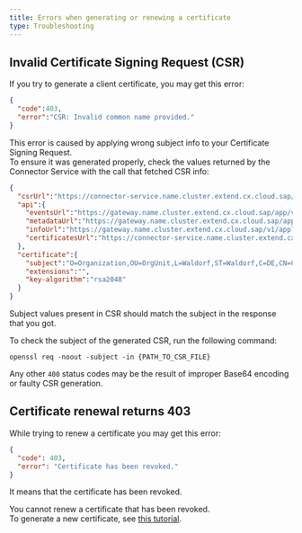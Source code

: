 ```yaml
---
title: Errors when generating or renewing a certificate
type: Troubleshooting
---
```


## Invalid Certificate Signing Request (CSR)

If you try to generate a client certificate, you may get this error:
```json
{
  "code":403,
  "error":"CSR: Invalid common name provided."
}
```

This error is caused by applying wrong subject info to your Certificate Signing Request.  
To ensure it was generated properly, check the values returned by the Connector Service with the call that fetched CSR info:
```json
{
  "csrUrl":"https://connector-service.name.cluster.extend.cx.cloud.sap/v1/applications/certificates?token=5o7ucwjz9vcpFlBsHJcwnnuL-rU8af1MsfQ6OlWTgauw7aB-xtSkXUn_ts0RtMMKhvlZVPridqmAPbf2mKC8YA==",
  "api":{
    "eventsUrl":"https://gateway.name.cluster.extend.cx.cloud.sap/app/v1/events",
    "metadataUrl":"https://gateway.name.cluster.extend.cx.cloud.sap/app/v1/metadata/services",
    "infoUrl":"https://gateway.name.cluster.extend.cx.cloud.sap/v1/applications/management/info",
    "certificatesUrl":"https://connector-service.name.cluster.extend.cx.cloud.sap/v1/applications/certificates"
  },
  "certificate":{
    "subject":"O=Organization,OU=OrgUnit,L=Waldorf,ST=Waldorf,C=DE,CN=CNAME",
    "extensions":"",
    "key-algorithm":"rsa2048"
  }
}
```

Subject values present in CSR should match the subject in the response that you got.

To check the subject of the generated CSR, run the following command:
```
openssl req -noout -subject -in {PATH_TO_CSR_FILE}
```

Any other `400` status codes may be the result of improper Base64 encoding or faulty CSR generation.


## Certificate renewal returns 403

While trying to renew a certificate you may get this error:
```json
{
  "code": 403,
  "error": "Certificate has been revoked."
}
```
It means that the certificate has been revoked. 

You cannot renew a certificate that has been revoked.  
To generate a new certificate, see [this tutorial](#tutorials-get-the-client-certificate).
